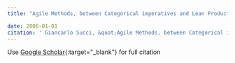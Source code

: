 ```yaml
---
title: "Agile Methods, between Categorical imperatives and Lean Production"

date: 2006-01-01
citation: ' Giancarlo Succi, &quot;Agile Methods, between Categorical imperatives and Lean Production.&quot;, 2006.'
---
```

Use [Google Scholar](https://scholar.google.com/scholar?q=Agile+Methods,+between+Categorical+imperatives+and+Lean+Production){:target="_blank"} for full citation